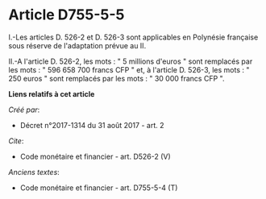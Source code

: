 # Article D755-5-5

I.-Les articles D. 526-2 et D. 526-3 sont applicables en Polynésie française sous réserve de l'adaptation prévue au II. 

II.-A l'article D. 526-2, les mots : " 5 millions d'euros " sont remplacés par les mots : " 596 658 700 francs CFP " et, à
l'article D. 526-3, les mots : " 250 euros " sont remplacés par les mots : " 30 000 francs CFP ".

**Liens relatifs à cet article**

_Créé par_:

  - Décret n°2017-1314 du 31 août 2017 - art. 2

_Cite_:

  - Code monétaire et financier - art. D526-2 (V)

_Anciens textes_:

  - Code monétaire et financier - art. D755-5-4 (T)
